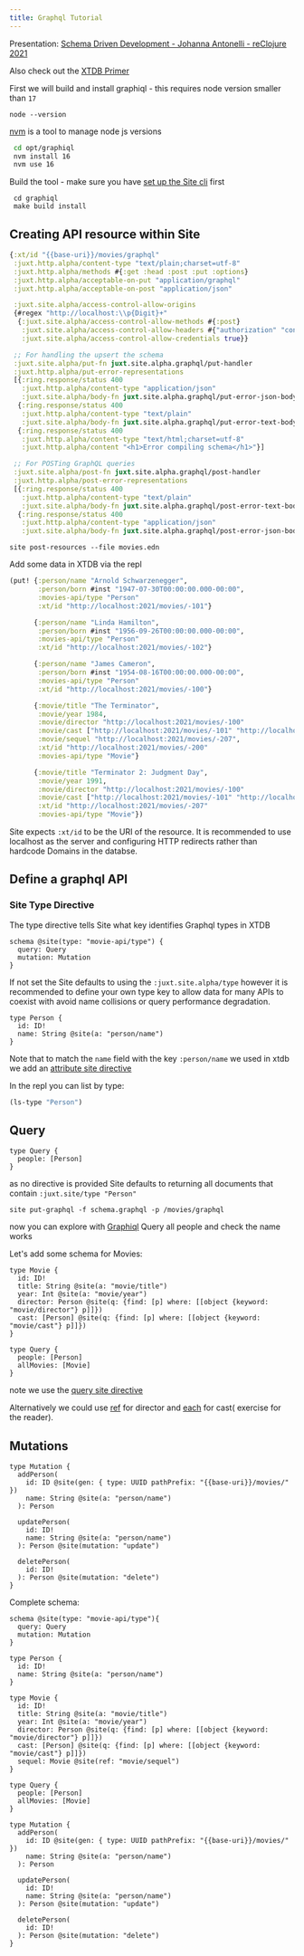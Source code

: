 ```yaml
---
title: Graphql Tutorial
---
```


Presentation: [Schema Driven Development - Johanna Antonelli - reClojure 2021](https://www.youtube.com/watch?v=PZVYVAxbzmE)

Also check out the [XTDB Primer](xtdb)


First we will build and install graphiql - this requires node version smaller than `17`

```shell
node --version
```

[nvm](https://github.com/nvm-sh/nvm#installing-and-updating) is a tool to manage node js versions
```bash
 cd opt/graphiql
 nvm install 16
 nvm use 16
 ```

Build the tool - make sure you have [set up the Site cli](cli) first

```shell
 cd graphiql
 make build install
```

## Creating API resource within Site

```clojure
{:xt/id "{{base-uri}}/movies/graphql"
 :juxt.http.alpha/content-type "text/plain;charset=utf-8"
 :juxt.http.alpha/methods #{:get :head :post :put :options}
 :juxt.http.alpha/acceptable-on-put "application/graphql"
 :juxt.http.alpha/acceptable-on-post "application/json"

 :juxt.site.alpha/access-control-allow-origins
 {#regex "http://localhost:\\p{Digit}+"
  {:juxt.site.alpha/access-control-allow-methods #{:post}
   :juxt.site.alpha/access-control-allow-headers #{"authorization" "content-type"}
   :juxt.site.alpha/access-control-allow-credentials true}}

 ;; For handling the upsert the schema
 :juxt.site.alpha/put-fn juxt.site.alpha.graphql/put-handler
 :juxt.http.alpha/put-error-representations
 [{:ring.response/status 400
   :juxt.http.alpha/content-type "application/json"
   :juxt.site.alpha/body-fn juxt.site.alpha.graphql/put-error-json-body}
  {:ring.response/status 400
   :juxt.http.alpha/content-type "text/plain"
   :juxt.site.alpha/body-fn juxt.site.alpha.graphql/put-error-text-body}
  {:ring.response/status 400
   :juxt.http.alpha/content-type "text/html;charset=utf-8"
   :juxt.http.alpha/content "<h1>Error compiling schema</h1>"}]

 ;; For POSTing GraphQL queries
 :juxt.site.alpha/post-fn juxt.site.alpha.graphql/post-handler
 :juxt.http.alpha/post-error-representations
 [{:ring.response/status 400
   :juxt.http.alpha/content-type "text/plain"
   :juxt.site.alpha/body-fn juxt.site.alpha.graphql/post-error-text-body}
  {:ring.response/status 400
   :juxt.http.alpha/content-type "application/json"
   :juxt.site.alpha/body-fn juxt.site.alpha.graphql/post-error-json-body}]}
```

```shell
site post-resources --file movies.edn
```

Add some data in XTDB via the repl
```clojure
(put! {:person/name "Arnold Schwarzenegger",
       :person/born #inst "1947-07-30T00:00:00.000-00:00",
       :movies-api/type "Person"
       :xt/id "http://localhost:2021/movies/-101"}

      {:person/name "Linda Hamilton",
       :person/born #inst "1956-09-26T00:00:00.000-00:00",
       :movies-api/type "Person"
       :xt/id "http://localhost:2021/movies/-102"}

      {:person/name "James Cameron",
       :person/born #inst "1954-08-16T00:00:00.000-00:00",
       :movies-api/type "Person"
       :xt/id "http://localhost:2021/movies/-100"}

      {:movie/title "The Terminator",
       :movie/year 1984,
       :movie/director "http://localhost:2021/movies/-100"
       :movie/cast ["http://localhost:2021/movies/-101" "http://localhost:2021/movies/-102"],
       :movie/sequel "http://localhost:2021/movies/-207",
       :xt/id "http://localhost:2021/movies/-200"
       :movies-api/type "Movie"}

      {:movie/title "Terminator 2: Judgment Day",
       :movie/year 1991,
       :movie/director "http://localhost:2021/movies/-100"
       :movie/cast ["http://localhost:2021/movies/-101" "http://localhost:2021/movies/-102"],
       :xt/id "http://localhost:2021/movies/-207"
       :movies-api/type "Movie"})
```

Site expects `:xt/id` to be the URI of the resource.
It is recommended to use localhost as the server and configuring HTTP redirects rather than hardcode Domains in the databse.

## Define a graphql API

### Site Type Directive

The type directive tells Site what key identifies Graphql types in XTDB
```
schema @site(type: "movie-api/type") {
  query: Query
  mutation: Mutation
}
```
If not set the Site defaults to using the `:juxt.site.alpha/type` however it is recommended to define your own type key to allow data for many APIs to coexist with avoid name collisions or query performance degradation.
```
type Person {
  id: ID!
  name: String @site(a: "person/name")
}
```
Note that to match the `name` field with the key `:person/name` we used in xtdb we add an [attribute site directive](../reference/graphql/site-directive#a) 

In the repl you can list by type:

```clojure
(ls-type "Person")
```

## Query
```
type Query {
  people: [Person]
}
```
as no directive is provided Site defaults to returning all documents that contain `:juxt.site/type "Person"`
```shell
site put-graphql -f schema.graphql -p /movies/graphql
```

now you can explore with [Graphiql](http://localhost:2021/_site/graphiql/index.html?url=/movies/graphql)
Query all people and check the name works

Let's add some schema for Movies:

```
type Movie {
  id: ID!
  title: String @site(a: "movie/title")
  year: Int @site(a: "movie/year")
  director: Person @site(q: {find: [p] where: [[object {keyword: "movie/director"} p]]})
  cast: [Person] @site(q: {find: [p] where: [[object {keyword: "movie/cast"} p]]})
}

type Query {
  people: [Person]
  allMovies: [Movie]
}
```
note we use the [query site directive](../reference/graphql/site-directive#q) 

Alternatively we could use [ref](../reference/graphql/site-directive#ref) for director and [each](../reference/graphql/site-directive#each) for cast( exercise for the reader).

## Mutations
```
type Mutation {
  addPerson(
    id: ID @site(gen: { type: UUID pathPrefix: "{{base-uri}}/movies/" })
    name: String @site(a: "person/name")
  ): Person
  
  updatePerson(
    id: ID!
    name: String @site(a: "person/name")
  ): Person @site(mutation: "update")
  
  deletePerson(
    id: ID!
  ): Person @site(mutation: "delete")
}
```

Complete schema:
```
schema @site(type: "movie-api/type"){
  query: Query
  mutation: Mutation
}

type Person {
  id: ID!
  name: String @site(a: "person/name")
}

type Movie {
  id: ID!
  title: String @site(a: "movie/title")
  year: Int @site(a: "movie/year")
  director: Person @site(q: {find: [p] where: [[object {keyword: "movie/director"} p]]})
  cast: [Person] @site(q: {find: [p] where: [[object {keyword: "movie/cast"} p]]})
  sequel: Movie @site(ref: "movie/sequel")
}

type Query {
  people: [Person]
  allMovies: [Movie]
}

type Mutation {
  addPerson(
    id: ID @site(gen: { type: UUID pathPrefix: "{{base-uri}}/movies/" })
    name: String @site(a: "person/name")
  ): Person
  
  updatePerson(
    id: ID!
    name: String @site(a: "person/name")
  ): Person @site(mutation: "update")
  
  deletePerson(
    id: ID!
  ): Person @site(mutation: "delete")
}
```